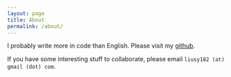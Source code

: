 ```yaml
---
layout: page
title: About
permalink: /about/
---
```


I probably write more in code than English. Please visit my [github](https://github.com/liusy182).

If you have some interesting stuff to collaborate, please email `liusy182 (at) gmail (dot) com`.
